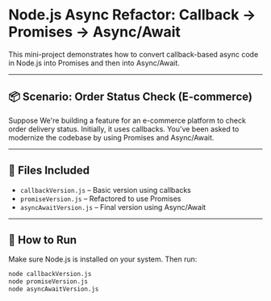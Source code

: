 # Node.js Async Refactor: Callback → Promises → Async/Await

This mini-project demonstrates how to convert callback-based async code in Node.js into Promises and then into Async/Await.

---

## 📦 Scenario: Order Status Check (E-commerce)

Suppose We're building a feature for an e-commerce platform to check order delivery status. Initially, it uses callbacks. You've been asked to modernize the codebase by using Promises and Async/Await.

---

## 📁 Files Included

- `callbackVersion.js` – Basic version using callbacks
- `promiseVersion.js` – Refactored to use Promises
- `asyncAwaitVersion.js` – Final version using Async/Await

---

## 🚀 How to Run

Make sure Node.js is installed on your system. Then run:

```bash
node callbackVersion.js
node promiseVersion.js
node asyncAwaitVersion.js
